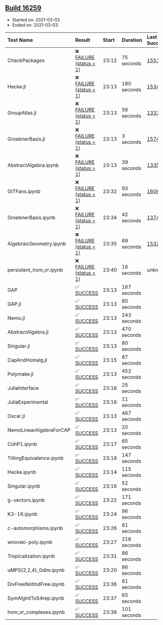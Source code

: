 ## [Build 16259](https://oscarci.mathematik.uni-kl.de/job/oscar/16259/)

* Started on: 2021-03-03
* Ended on: 2021-03-03

| Test Name    | Result | Start | Duration | Last Success | First Failure |
|:-------------|:-------|:------|:---------|:-------------|:--------------|
| CheckPackages | ❌ [FAILURE (status = 1)](https://oscarci.mathematik.uni-kl.de/job/oscar/16259/artifact/logs/build-16259/CheckPackages.log) | 23:12 | 75 seconds | [15514](https://oscarci.mathematik.uni-kl.de/job/oscar/15514/) | [15515](https://oscarci.mathematik.uni-kl.de/job/oscar/15515/) |
| Hecke.jl | ❌ [FAILURE (status = 1)](https://oscarci.mathematik.uni-kl.de/job/oscar/16259/artifact/logs/build-16259/Hecke.jl.log) | 23:13 | 180 seconds | [15344](https://oscarci.mathematik.uni-kl.de/job/oscar/15344/) | [15348](https://oscarci.mathematik.uni-kl.de/job/oscar/15348/) |
| GroupAtlas.jl | ❌ [FAILURE (status = 1)](https://oscarci.mathematik.uni-kl.de/job/oscar/16259/artifact/logs/build-16259/GroupAtlas.jl.log) | 23:13 | 56 seconds | [13311](https://oscarci.mathematik.uni-kl.de/job/oscar/13311/) | [13312](https://oscarci.mathematik.uni-kl.de/job/oscar/13312/) |
| GroebnerBasis.jl | ❌ [FAILURE (status = 1)](https://oscarci.mathematik.uni-kl.de/job/oscar/16259/artifact/logs/build-16259/GroebnerBasis.jl.log) | 23:13 | 3 seconds | [15745](https://oscarci.mathematik.uni-kl.de/job/oscar/15745/) | [15746](https://oscarci.mathematik.uni-kl.de/job/oscar/15746/) |
| AbstractAlgebra.ipynb | ❌ [FAILURE (status = 1)](https://oscarci.mathematik.uni-kl.de/job/oscar/16259/artifact/logs/build-16259/AbstractAlgebra.ipynb.log) | 23:13 | 39 seconds | [13355](https://oscarci.mathematik.uni-kl.de/job/oscar/13355/) | [13356](https://oscarci.mathematik.uni-kl.de/job/oscar/13356/) |
| GITFans.ipynb | ❌ [FAILURE (status = 1)](https://oscarci.mathematik.uni-kl.de/job/oscar/16259/artifact/logs/build-16259/GITFans.ipynb.log) | 23:32 | 93 seconds | [16068](https://oscarci.mathematik.uni-kl.de/job/oscar/16068/) | [16069](https://oscarci.mathematik.uni-kl.de/job/oscar/16069/) |
| GroebnerBasis.ipynb | ❌ [FAILURE (status = 1)](https://oscarci.mathematik.uni-kl.de/job/oscar/16259/artifact/logs/build-16259/GroebnerBasis.ipynb.log) | 23:34 | 42 seconds | [13748](https://oscarci.mathematik.uni-kl.de/job/oscar/13748/) | [13749](https://oscarci.mathematik.uni-kl.de/job/oscar/13749/) |
| AlgebraicGeometry.ipynb | ❌ [FAILURE (status = 1)](https://oscarci.mathematik.uni-kl.de/job/oscar/16259/artifact/logs/build-16259/AlgebraicGeometry.ipynb.log) | 23:35 | 69 seconds | [15322](https://oscarci.mathematik.uni-kl.de/job/oscar/15322/) | [15323](https://oscarci.mathematik.uni-kl.de/job/oscar/15323/) |
| persistent_hom_vr.ipynb | ❌ [FAILURE (status = 1)](https://oscarci.mathematik.uni-kl.de/job/oscar/16259/artifact/logs/build-16259/persistent_hom_vr.ipynb.log) | 23:40 | 16 seconds | unknown | unknown |
| GAP | ✅ [SUCCESS](https://oscarci.mathematik.uni-kl.de/job/oscar/16259/artifact/logs/build-16259/GAP.log) | 23:13 | 167 seconds |  |  |
| GAP.jl | ✅ [SUCCESS](https://oscarci.mathematik.uni-kl.de/job/oscar/16259/artifact/logs/build-16259/GAP.jl.log) | 23:13 | 80 seconds |  |  |
| Nemo.jl | ✅ [SUCCESS](https://oscarci.mathematik.uni-kl.de/job/oscar/16259/artifact/logs/build-16259/Nemo.jl.log) | 23:13 | 243 seconds |  |  |
| AbstractAlgebra.jl | ✅ [SUCCESS](https://oscarci.mathematik.uni-kl.de/job/oscar/16259/artifact/logs/build-16259/AbstractAlgebra.jl.log) | 23:13 | 470 seconds |  |  |
| Singular.jl | ✅ [SUCCESS](https://oscarci.mathematik.uni-kl.de/job/oscar/16259/artifact/logs/build-16259/Singular.jl.log) | 23:13 | 80 seconds |  |  |
| CapAndHomalg.jl | ✅ [SUCCESS](https://oscarci.mathematik.uni-kl.de/job/oscar/16259/artifact/logs/build-16259/CapAndHomalg.jl.log) | 23:15 | 87 seconds |  |  |
| Polymake.jl | ✅ [SUCCESS](https://oscarci.mathematik.uni-kl.de/job/oscar/16259/artifact/logs/build-16259/Polymake.jl.log) | 23:13 | 452 seconds |  |  |
| JuliaInterface | ✅ [SUCCESS](https://oscarci.mathematik.uni-kl.de/job/oscar/16259/artifact/logs/build-16259/JuliaInterface.log) | 23:16 | 25 seconds |  |  |
| JuliaExperimental | ✅ [SUCCESS](https://oscarci.mathematik.uni-kl.de/job/oscar/16259/artifact/logs/build-16259/JuliaExperimental.log) | 23:16 | 11 seconds |  |  |
| Oscar.jl | ✅ [SUCCESS](https://oscarci.mathematik.uni-kl.de/job/oscar/16259/artifact/logs/build-16259/Oscar.jl.log) | 23:13 | 467 seconds |  |  |
| NemoLinearAlgebraForCAP | ✅ [SUCCESS](https://oscarci.mathematik.uni-kl.de/job/oscar/16259/artifact/logs/build-16259/NemoLinearAlgebraForCAP.log) | 23:13 | 20 seconds |  |  |
| CohP1.ipynb | ✅ [SUCCESS](https://oscarci.mathematik.uni-kl.de/job/oscar/16259/artifact/logs/build-16259/CohP1.ipynb.log) | 23:17 | 65 seconds |  |  |
| TiltingEquivalence.ipynb | ✅ [SUCCESS](https://oscarci.mathematik.uni-kl.de/job/oscar/16259/artifact/logs/build-16259/TiltingEquivalence.ipynb.log) | 23:18 | 147 seconds |  |  |
| Hecke.ipynb | ✅ [SUCCESS](https://oscarci.mathematik.uni-kl.de/job/oscar/16259/artifact/logs/build-16259/Hecke.ipynb.log) | 23:14 | 115 seconds |  |  |
| Singular.ipynb | ✅ [SUCCESS](https://oscarci.mathematik.uni-kl.de/job/oscar/16259/artifact/logs/build-16259/Singular.ipynb.log) | 23:16 | 52 seconds |  |  |
| g-vectors.ipynb | ✅ [SUCCESS](https://oscarci.mathematik.uni-kl.de/job/oscar/16259/artifact/logs/build-16259/g-vectors.ipynb.log) | 23:22 | 171 seconds |  |  |
| K3-16.ipynb | ✅ [SUCCESS](https://oscarci.mathematik.uni-kl.de/job/oscar/16259/artifact/logs/build-16259/K3-16.ipynb.log) | 23:24 | 96 seconds |  |  |
| c-automorphisms.ipynb | ✅ [SUCCESS](https://oscarci.mathematik.uni-kl.de/job/oscar/16259/artifact/logs/build-16259/c-automorphisms.ipynb.log) | 23:26 | 81 seconds |  |  |
| wronski-poly.ipynb | ✅ [SUCCESS](https://oscarci.mathematik.uni-kl.de/job/oscar/16259/artifact/logs/build-16259/wronski-poly.ipynb.log) | 23:27 | 216 seconds |  |  |
| Tropicalization.ipynb | ✅ [SUCCESS](https://oscarci.mathematik.uni-kl.de/job/oscar/16259/artifact/logs/build-16259/Tropicalization.ipynb.log) | 23:31 | 86 seconds |  |  |
| uMPS(2,2,4)_0dim.ipynb | ✅ [SUCCESS](https://oscarci.mathematik.uni-kl.de/job/oscar/16259/artifact/logs/build-16259/uMPS-2-2-4-_0dim.ipynb.log) | 23:20 | 86 seconds |  |  |
| DivFreeNotIndFree.ipynb | ✅ [SUCCESS](https://oscarci.mathematik.uni-kl.de/job/oscar/16259/artifact/logs/build-16259/DivFreeNotIndFree.ipynb.log) | 23:36 | 81 seconds |  |  |
| SymAlgIntToS4rep.ipynb | ✅ [SUCCESS](https://oscarci.mathematik.uni-kl.de/job/oscar/16259/artifact/logs/build-16259/SymAlgIntToS4rep.ipynb.log) | 23:37 | 65 seconds |  |  |
| hom_vr_complexes.ipynb | ✅ [SUCCESS](https://oscarci.mathematik.uni-kl.de/job/oscar/16259/artifact/logs/build-16259/hom_vr_complexes.ipynb.log) | 23:38 | 101 seconds |  |  |
